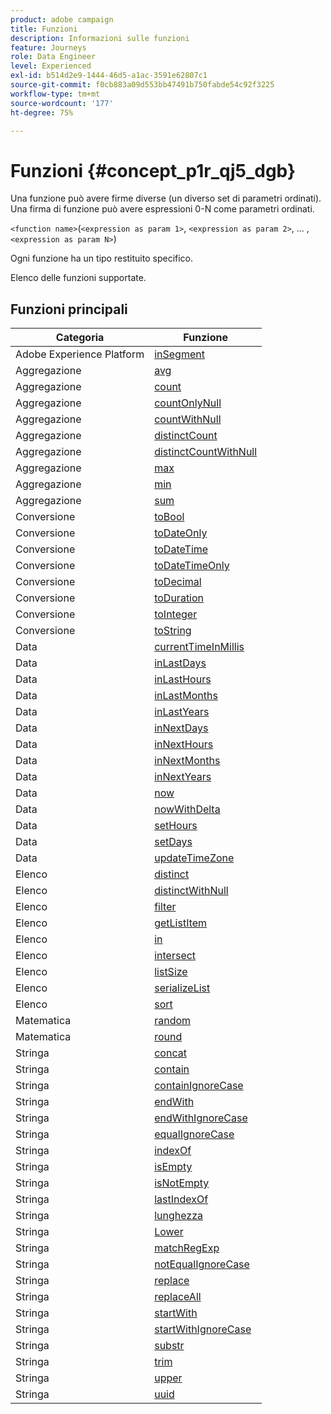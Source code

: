 ```yaml
---
product: adobe campaign
title: Funzioni
description: Informazioni sulle funzioni
feature: Journeys
role: Data Engineer
level: Experienced
exl-id: b514d2e9-1444-46d5-a1ac-3591e62807c1
source-git-commit: f0cb883a09d553bb47491b750fabde54c92f3225
workflow-type: tm+mt
source-wordcount: '177'
ht-degree: 75%

---
```


# Funzioni {#concept_p1r_qj5_dgb}

Una funzione può avere firme diverse (un diverso set di parametri ordinati). Una firma di funzione può avere espressioni 0-N come parametri ordinati.

`<function name>`(`<expression as param 1>`, `<expression as param 2>`, ... ,`<expression as param N>`)

Ogni funzione ha un tipo restituito specifico.

Elenco delle funzioni supportate.

## Funzioni principali

| Categoria | Funzione |
|-------------|-----------------------|
| Adobe Experience Platform | [inSegment](../functions/functioninsegment.md) |
| Aggregazione | [avg](../functions/functionavg.md) |
| Aggregazione | [count](../functions/functioncount.md) |
| Aggregazione | [countOnlyNull](../functions/functioncountonlynull.md) |
| Aggregazione | [countWithNull](../functions/functioncountwithnull.md) |
| Aggregazione | [distinctCount](../functions/functiondistinctcount.md) |
| Aggregazione | [distinctCountWithNull](../functions/functiondistinctcountwithnull.md) |
| Aggregazione | [max](../functions/functionmax.md) |
| Aggregazione | [min](../functions/functionmin.md) |
| Aggregazione | [sum](../functions/functionsum.md) |
| Conversione | [toBool](../functions/functiontobool.md) |
| Conversione | [toDateOnly](../functions/functiontodateonly.md) |
| Conversione | [toDateTime](../functions/functiontodatetime.md) |
| Conversione | [toDateTimeOnly](../functions/functiontodatetimeonly.md) |
| Conversione | [toDecimal](../functions/functiontodecimal.md) |
| Conversione | [toDuration](../functions/functiontoduration.md) |
| Conversione | [toInteger](../functions/functiontointeger.md) |
| Conversione | [toString](../functions/functiontostring.md) |
| Data | [currentTimeInMillis](../functions/functioncurrenttimeinmillis.md) |
| Data | [inLastDays](../functions/functioninlastdays.md) |
| Data | [inLastHours](../functions/functioninlasthours.md) |
| Data | [inLastMonths](../functions/functioninlastmonths.md) |
| Data | [inLastYears](../functions/functioninlastyears.md) |
| Data | [inNextDays](../functions/functioninnextdays.md) |
| Data | [inNextHours](../functions/functioninnexthours.md) |
| Data | [inNextMonths](../functions/functioninnextmonths.md) |
| Data | [inNextYears](../functions/functioninnextyears.md) |
| Data | [now](../functions/functionnow.md) |
| Data | [nowWithDelta](../functions/functionnowwithdelta.md) |
| Data | [setHours](../functions/functionsethours.md) |
| Data | [setDays](../functions/functionsetdays.md) |
| Data | [updateTimeZone](../functions/functionupdatetimezone.md) |
| Elenco | [distinct](../functions/functiondistinct.md) |
| Elenco | [distinctWithNull](../functions/functiondistinctwithnull.md) |
| Elenco | [filter](../functions/functionfilter.md) |
| Elenco | [getListItem](../functions/functiongetlistitem.md) |
| Elenco | [in](../functions/functionin.md) |
| Elenco | [intersect](../functions/functionintersect.md) |
| Elenco | [listSize](../functions/functionlistsize.md) |
| Elenco | [serializeList](../functions/functionserializelist.md) |
| Elenco | [sort](../functions/functionsort.md) |
| Matematica | [random](../functions/functionrandom.md) |
| Matematica | [round](../functions/functionround.md) |
| Stringa | [concat](../functions/functionconcat.md) |
| Stringa | [contain](../functions/functioncontain.md) |
| Stringa | [containIgnoreCase](../functions/functioncontainwithignorecase.md) |
| Stringa | [endWith](../functions/functionendwith.md) |
| Stringa | [endWithIgnoreCase](../functions/functionendwithignorecase.md) |
| Stringa | [equalIgnoreCase](../functions/functionequalignorecase.md) |
| Stringa | [indexOf](../functions/functionindexof.md) |
| Stringa | [isEmpty](../functions/functionisempty.md) |
| Stringa | [isNotEmpty](../functions/functionisnotempty.md) |
| Stringa | [lastIndexOf](../functions/functionlastindexof.md) |
| Stringa | [lunghezza](../functions/functionlength.md) |
| Stringa | [Lower](../functions/functionlower.md) |
| Stringa | [matchRegExp](../functions/functionmatchregexp.md) |
| Stringa | [notEqualIgnoreCase](../functions/functionnotequalignorecase.md) |
| Stringa | [replace](../functions/functionreplace.md) |
| Stringa | [replaceAll](../functions/functionreplaceall.md) |
| Stringa | [startWith](../functions/functionstartwith.md) |
| Stringa | [startWithIgnoreCase](../functions/functionstartwithignorecase.md) |
| Stringa | [substr](../functions/functionsubstr.md) |
| Stringa | [trim](../functions/functiontrim.md) |
| Stringa | [upper](../functions/functionupper.md) |
| Stringa | [uuid](../functions/functionuuid.md) |
